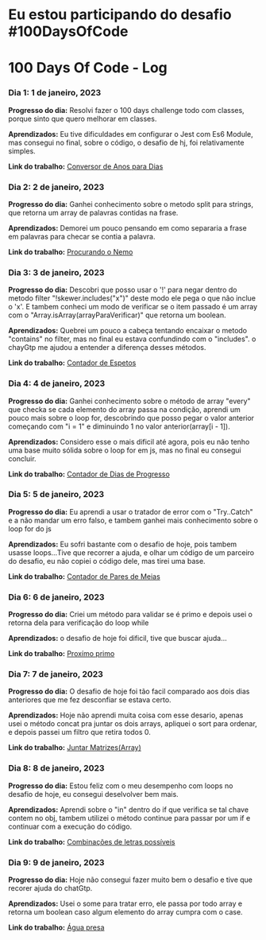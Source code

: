 # Eu estou participando do desafio #100DaysOfCode

# 100 Days Of Code - Log

### Dia 1: 1 de janeiro, 2023

**Progresso do dia:** Resolvi fazer o 100 days challenge todo com classes, porque sinto que quero melhorar em classes.

**Aprendizados:** Eu tive dificuldades em configurar o Jest com Es6 Module, mas consegui no final, sobre o código, o desafio de hj, foi relativamente simples.

**Link do trabalho:** [Conversor de Anos para Dias](/month-1/week-01/day-1/)

### Dia 2: 2 de janeiro, 2023

**Progresso do dia:** Ganhei conhecimento sobre o metodo split para strings, que retorna um array de palavras contidas na frase.

**Aprendizados:** Demorei um pouco pensando em como separaria a frase em palavras para checar se contia a palavra.

**Link do trabalho:** [Procurando o Nemo](/month-1/week-01/day-2/)

### Dia 3: 3 de janeiro, 2023

**Progresso do dia:** Descobri que posso usar o '!' para negar dentro do metodo filter "!skewer.includes("x")" deste modo ele pega o que não inclue o 'x'. E tambem conheci um modo de verificar se o item passado é um array com o "Array.isArray(arrayParaVerificar)" que retorna um boolean.

**Aprendizados:** Quebrei um pouco a cabeça tentando encaixar o metodo "contains" no filter, mas no final eu estava confundindo com o "includes". o chayGtp me ajudou a entender a diferença desses métodos.

**Link do trabalho:** [Contador de Espetos](/month-1/week-01/day-3/)

### Dia 4: 4 de janeiro, 2023

**Progresso do dia:** Ganhei conhecimento sobre o método de array "every" que checka se cada elemento do array passa na condição, aprendi um pouco mais sobre o loop for, descobrindo que posso pegar o valor anterior começando com "i = 1" e diminuindo 1 no valor anterior(array[i - 1]).

**Aprendizados:** Considero esse o mais dificil até agora, pois eu não tenho uma base muito sólida sobre o loop for em js, mas no final eu consegui concluir.

**Link do trabalho:** [Contador de Dias de Progresso](/month-1/week-01/day-4/)

### Dia 5: 5 de janeiro, 2023

**Progresso do dia:** Eu aprendi a usar o tratador de error com o "Try..Catch" e a não mandar um erro falso, e tambem ganhei mais conhecimento sobre o loop for do js

**Aprendizados:** Eu sofri bastante com o desafio de hoje, pois tambem usasse loops...Tive que recorrer a ajuda, e olhar um código de um parceiro do desafio, eu não copiei o código dele, mas tirei uma base.

**Link do trabalho:** [Contador de Pares de Meias](/month-1/week-01/day-5/)

### Dia 6: 6 de janeiro, 2023

**Progresso do dia:** Criei um método para validar se é primo e depois usei o retorna dela para verificação do loop while

**Aprendizados:** o desafio de hoje foi dificil, tive que buscar ajuda...

**Link do trabalho:** [Proxímo primo](/month-1/week-01/day-6/)

### Dia 7: 7 de janeiro, 2023

**Progresso do dia:** O desafio de hoje foi tão facil comparado aos dois dias anteriores que me fez desconfiar se estava certo.

**Aprendizados:** Hoje não aprendi muita coisa com esse desario, apenas usei o método concat pra juntar os dois arrays, apliquei o sort para ordenar, e depois passei um filtro que retira todos 0.

**Link do trabalho:** [Juntar Matrizes(Array)](/month-1/week-01/day-7/)

### Dia 8: 8 de janeiro, 2023

**Progresso do dia:** Estou feliz com o meu desempenho com loops no desafio de hoje, eu consegui deselvolver bem mais.

**Aprendizados:** Aprendi sobre o "in" dentro do if que verifica se tal chave contem no obj, tambem utilizei o método continue para passar por um if e continuar com a execução do código.

**Link do trabalho:** [Combinações de letras possíveis](/month-1/week-02/day-8/)

### Dia 9: 9 de janeiro, 2023

**Progresso do dia:** Hoje não consegui fazer muito bem o desafio e tive que recorer ajuda do chatGtp.

**Aprendizados:** Usei o some para tratar erro, ele passa por todo array e retorna um boolean caso algum elemento do array cumpra com o case.

**Link do trabalho:** [Água presa](/month-1/week-02/day-9/)
